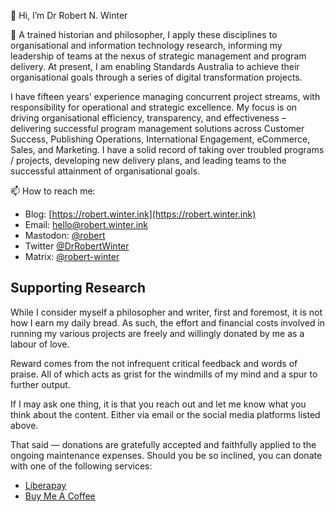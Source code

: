 👋 Hi, I’m Dr Robert N. Winter

👀 A trained historian and philosopher, I apply these disciplines to organisational and information technology research, informing my leadership of teams at the nexus of strategic management and program delivery. At present, I am enabling Standards Australia to achieve their organisational goals through a series of digital transformation projects.

I have fifteen years’ experience managing concurrent project streams, with responsibility for operational and strategic excellence. My focus is on driving organisational efficiency, transparency, and effectiveness – delivering successful program management solutions across Customer Success, Publishing Operations, International Engagement, eCommerce, Sales, and Marketing. I have a solid record of taking over troubled programs / projects, developing new delivery plans, and leading teams to the successful attainment of organisational goals.

📫 How to reach me:
  * Blog: [https://robert.winter.ink](https://robert.winter.ink)
  * Email: [hello@robert.winter.ink](mailto:hello@robert.winter.ink)
  * Mastodon: [@robert](https://social.winter.ink/@robert)
  * Twitter [@DrRobertWinter](https://twitter.com/DrRobertWinter/)
  * Matrix: [@robert-winter](https://matrix.to/#/@robert-winter:matrix.org)

## Supporting Research

While I consider myself a philosopher and writer, first and foremost, it is not how I earn my daily bread. As such, the effort and financial costs involved in running my various projects are freely and willingly donated by me as a labour of love.

Reward comes from the not infrequent critical feedback and words of praise. All of which acts as grist for the windmills of my mind and a spur to further output.

If I may ask one thing, it is that you reach out and let me know what you think about the content. Either via email or the social media platforms listed above.

That said — donations are gratefully accepted and faithfully applied to the ongoing maintenance expenses. Should you be so inclined, you can donate with one of the following services:

* [Liberapay](https://liberapay.com/robertwinter/)
* [Buy Me A Coffee](https://www.buymeacoffee.com/robertwinter)

<!---
robertnwinter/robertnwinter is a ✨ special ✨ repository because its `README.md` (this file) appears on your GitHub profile.
You can click the Preview link to take a look at your changes.
--->
